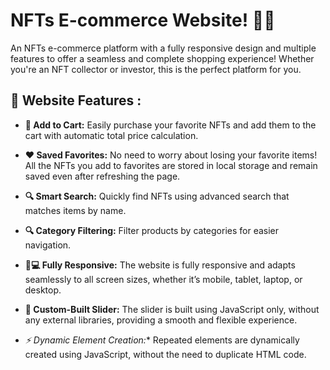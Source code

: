 # NFTs E-commerce Website! 🎉💎
<p align="left">
An NFTs e-commerce platform with a fully responsive design and multiple features to offer a seamless and complete shopping experience! Whether you're an NFT collector or investor, this is the perfect platform for you.
</p>

## 🌟 Website Features :

- **🛒 Add to Cart:** Easily purchase your favorite NFTs and add them to the cart with automatic total price calculation.

- **❤️ Saved Favorites:** No need to worry about losing your favorite items! All the NFTs you add to favorites are stored in local storage and remain saved even after refreshing the page.

- **🔍 Smart Search:** Quickly find NFTs using advanced search that matches items by name.

- **🔍 Category Filtering:** Filter products by categories for easier navigation.

- **📱💻 Fully Responsive:** The website is fully responsive and adapts seamlessly to all screen sizes, whether it’s mobile, tablet, laptop, or desktop.

- **🎯 Custom-Built Slider:** The slider is built using JavaScript only, without any external libraries, providing a smooth and flexible experience.

- *⚡️ Dynamic Element Creation:** Repeated elements are dynamically created using JavaScript, without the need to duplicate HTML code.
